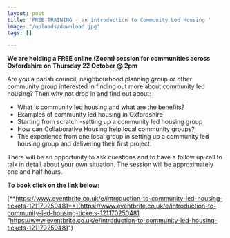 ```yaml
---
layout: post
title: 'FREE TRAINING - an introduction to Community Led Housing '
image: "/uploads/download.jpg"
tags: []

---
```

**We are holding a FREE online (Zoom) session for communities across Oxfordshire on Thursday 22 October @ 2pm**

Are you a parish council, neighbourhood planning group or other community group interested in finding out more about community led housing? Then why not drop in and find out about:

* What is community led housing and what are the benefits?
* Examples of community led housing in Oxfordshire
* Starting from scratch -setting up a community led housing group
* How can Collaborative Housing help local community groups?
* The experience from one local group in setting up a community led housing group and delivering their first project.

There will be an opportunity to ask questions and to have a follow up call to talk in detail about your own situation. The session will be approximately one and half hours.

T**o book click on the link below:**

[**https://www.eventbrite.co.uk/e/introduction-to-community-led-housing-tickets-121170250481**](https://www.eventbrite.co.uk/e/introduction-to-community-led-housing-tickets-121170250481 "https://www.eventbrite.co.uk/e/introduction-to-community-led-housing-tickets-121170250481")